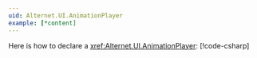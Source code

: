 ```yaml
---
uid: Alternet.UI.AnimationPlayer
example: [*content]
---
```


Here is how to declare a <xref:Alternet.UI.AnimationPlayer>:
[!code-csharp[](examples/ExampleWindow.uixml.cs#CSharpCreation)]
